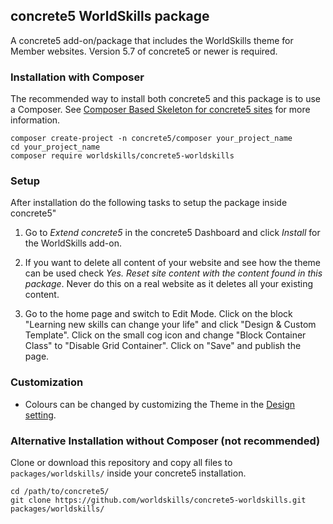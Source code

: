 ## concrete5 WorldSkills package

A concrete5 add-on/package that includes the WorldSkills theme for Member websites. Version 5.7 of concrete5 or newer is required.

### Installation with Composer

The recommended way to install both concrete5 and this package is to use a Composer. See [Composer Based Skeleton for concrete5 sites](https://github.com/concrete5/composer) for more information.

```
composer create-project -n concrete5/composer your_project_name
cd your_project_name
composer require worldskills/concrete5-worldskills
```

### Setup

After installation do the following tasks to setup the package inside concrete5"

1. Go to *Extend concrete5* in the concrete5 Dashboard and click *Install* for the WorldSkills add-on.

2. If you want to delete all content of your website and see how the theme can be used check *Yes. Reset site content with the content found in this package*. Never do this on a real website as it deletes all your existing content.

3. Go to the home page and switch to Edit Mode. Click on the block "Learning new skills can change your life" and click "Design & Custom Template". Click on the small cog icon and change "Block Container Class" to "Disable Grid Container". Click on "Save" and publish the page.

### Customization

- Colours can be changed by customizing the Theme in the [Design setting](http://www.concrete5.org/documentation/using-concrete5-7/in-page-editing/the-toolbar/page-edit-drop-down/design/).

### Alternative Installation without Composer (not recommended)

Clone or download this repository and copy all files to `packages/worldskills/` inside your concrete5 installation.

```
cd /path/to/concrete5/
git clone https://github.com/worldskills/concrete5-worldskills.git packages/worldskills/
```
